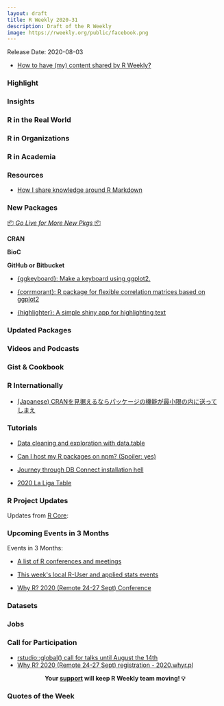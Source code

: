 ```yaml
---
layout: draft
title: R Weekly 2020-31
description: Draft of the R Weekly
image: https://rweekly.org/public/facebook.png
---
```


Release Date: 2020-08-03

+ [How to have (my) content shared by R Weekly?](https://github.com/rweekly/rweekly.org#how-to-have-my-content-shared-by-r-weekly)


###  Highlight



### Insights



### R in the Real World



###  R in Organizations



###  R in Academia



###  Resources

+ [How I share knowledge around R Markdown](https://themockup.blog/posts/2020-07-25-meta-rmarkdown/)

###  New Packages

<p class="added-hostname"><a href="https://rweekly.org/live" target="_blank" class="externalLink">📦 <i>Go Live for More New Pkgs</i> 📦</a></p>

**CRAN**



**BioC**



**GitHub or Bitbucket**

+ [{ggkeyboard}: Make a keyboard using ggplot2.](https://github.com/sharlagelfand/ggkeyboard)

+ [{corrmorant}: R package for flexible correlation matrices based on ggplot2](https://github.com/r-link/corrmorant)

+ [{highlighter}: A simple shiny app for highlighting text](https://github.com/r4fun/highlighter)

### Updated Packages



###  Videos and Podcasts



### Gist & Cookbook



### R Internationally

+ [(Japanese) CRANを見据えるならパッケージの機能が最小限の内に送ってしまえ](https://blog.atusy.net/2020/07/27/creating-package/)

###  Tutorials

+ [Data cleaning and exploration with data.table](https://www.meganstodel.com/posts/using-data-table/)

+ [Can I host my R packages on npm? (Spoiler: yes)](https://colinfay.me/r-package-npm/)

+ [Journey through DB Connect installation hell](https://irene.rbind.io/post/db-connect-install/)

+ [2020 La Liga Table](https://otstats.github.io/r/la-liga-table/)

<!--<div class="post-more-begin></div><div class="post-more-end"></div>-->

###  R Project Updates

Updates from [R Core](http://developer.r-project.org/blosxom.cgi/R-devel/NEWS):


###  Upcoming Events in 3 Months

Events in 3 Months:


+ [A list of R conferences and meetings](https://jumpingrivers.github.io/meetingsR/events.html)

+ [This week's local R-User and applied stats events](https://community.rstudio.com/c/irl)

+ [Why R? 2020 (Remote 24-27 Sept) Conference](http://2020.whyr.pl/)


### Datasets

### Jobs




###  Call for Participation

+ [rstudio::global() call for talks until August the 14th](https://blog.rstudio.com/2020/07/17/rstudio-global-call-for-talks/)
+ [Why R? 2020 (Remote 24-27 Sept) registration - 2020.whyr.pl](http://whyr.pl/foundation/2020/WhyR-2020-Going-Remote/)

<p class="hide-support added-hostname support-rweekly" style="text-align: center;font-weight: bold;">Your <a class="non-visited externalLink" href="https://www.patreon.com/rweekly" onclick="pas(this)">support</a> will keep R Weekly team moving! 💡</p>

###  Quotes of the Week
